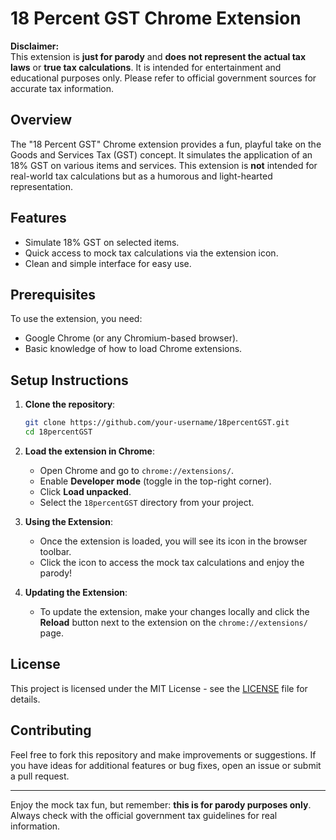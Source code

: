 # 18 Percent GST Chrome Extension

**Disclaimer:**  
This extension is **just for parody** and **does not represent the actual tax laws** or **true tax calculations**. It is intended for entertainment and educational purposes only. Please refer to official government sources for accurate tax information.

## Overview

The "18 Percent GST" Chrome extension provides a fun, playful take on the Goods and Services Tax (GST) concept. It simulates the application of an 18% GST on various items and services. This extension is **not** intended for real-world tax calculations but as a humorous and light-hearted representation.

## Features
- Simulate 18% GST on selected items.
- Quick access to mock tax calculations via the extension icon.
- Clean and simple interface for easy use.

## Prerequisites

To use the extension, you need:
- Google Chrome (or any Chromium-based browser).
- Basic knowledge of how to load Chrome extensions.

## Setup Instructions

1. **Clone the repository**:
   ```bash
   git clone https://github.com/your-username/18percentGST.git
   cd 18percentGST
   ```

2. **Load the extension in Chrome**:
   - Open Chrome and go to `chrome://extensions/`.
   - Enable **Developer mode** (toggle in the top-right corner).
   - Click **Load unpacked**.
   - Select the `18percentGST` directory from your project.

3. **Using the Extension**:
   - Once the extension is loaded, you will see its icon in the browser toolbar.
   - Click the icon to access the mock tax calculations and enjoy the parody!

4. **Updating the Extension**:
   - To update the extension, make your changes locally and click the **Reload** button next to the extension on the `chrome://extensions/` page.

## License

This project is licensed under the MIT License - see the [LICENSE](LICENSE) file for details.

## Contributing

Feel free to fork this repository and make improvements or suggestions. If you have ideas for additional features or bug fixes, open an issue or submit a pull request.

---

Enjoy the mock tax fun, but remember: **this is for parody purposes only**. Always check with the official government tax guidelines for real information.

